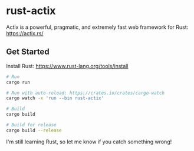# rust-actix

Actix is a powerful, pragmatic, and extremely fast web framework for Rust: https://actix.rs/

## Get Started

Install Rust: https://www.rust-lang.org/tools/install

```sh
# Run
cargo run

# Run with auto-reload: https://crates.io/crates/cargo-watch
cargo watch -x 'run --bin rust-actix'

# Build
cargo build

# Build for release
cargo build --release
```

I'm still learning Rust, so let me know if you catch something wrong!

